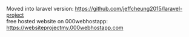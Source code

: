 Moved into laravel version: https://github.com/jeffcheung2015/laravel-project<br>
free hosted website on 000webhostapp: https://websiteprojectmy.000webhostapp.com
